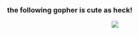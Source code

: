 ### the following gopher is cute as heck!
<div align="center">
<img src="https://go.dev/blog/gopher/vinyl.jpg" >
</div>
